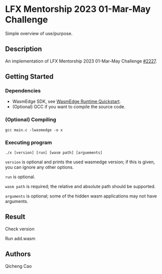# LFX Mentorship 2023 01-Mar-May Challenge

Simple overview of use/purpose.

## Description

An implementation of LFX Mentorship 2023 01-Mar-May Challenge [#2227](https://github.com/WasmEdge/WasmEdge/discussions/2227).

## Getting Started

### Dependencies

* WasmEdge SDK, see [WasmEdge Runtime Quickstart](https://wasmedge.org/book/en/quick_start/install.html).
* (Optional) GCC if you want to compile the source code.

### (Optional) Compiling

```
gcc main.c -lwasmedge -o x
```

### Executing program

```
./x [version] [run] [wasm path] [arguements]
```

`version` is optional and prints the used wasmedge version; if this is given, you can ignore any other options.

`run` is optional.

`wasm path` is required; the relative and absolute path should be supported.

`arguments` is optional; some of the hidden wasm applications may not have arguments.

## Result

Check version

Run add.wasm

## Authors

Qicheng Cao
